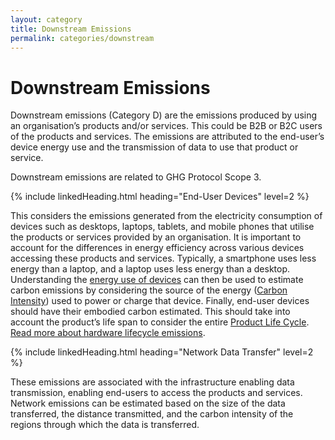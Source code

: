 ```yaml
---
layout: category
title: Downstream Emissions
permalink: categories/downstream
---
```


# Downstream Emissions

Downstream emissions (Category D) are the emissions produced by using an organisation’s products and/or services. This could be B2B or B2C users of the products and services. The emissions are attributed to the end-user’s device energy use and the transmission of data to use that product or service.

Downstream emissions are related to GHG Protocol Scope 3.

{% include linkedHeading.html heading="End-User Devices" level=2 %}

This considers the emissions generated from the electricity consumption of devices such as desktops, laptops, tablets, and mobile phones that utilise the products or services provided by an organisation. It is important to account for the differences in energy efficiency across various devices accessing these products and services. Typically, a smartphone uses less energy than a laptop, and a laptop uses less energy than a desktop. Understanding the [energy use of devices](/information/lifecycle/usage) can then be used to estimate carbon emissions by considering the source of the energy ([Carbon Intensity](/glossary#carbon-intensity)) used to power or charge that device. Finally, end-user devices should have their embodied carbon estimated. This should take into account the product’s life span to consider the entire [Product Life Cycle](/glossary#product-life-cycle). [Read more about hardware lifecycle emissions](/information/lifecycle).

{% include linkedHeading.html heading="Network Data Transfer" level=2 %}

These emissions are associated with the infrastructure enabling data transmission, enabling end-users to access the products and services. Network emissions can be estimated based on the size of the data transferred, the distance transmitted, and the carbon intensity of the regions through which the data is transferred.

